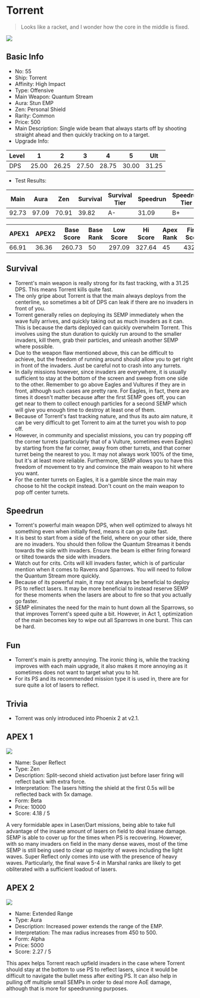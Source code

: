 # Torrent

> Looks like a racket, and I wonder how the core in the middle is fixed.

<img src="/ships/ship_55.png" style={{zoom:1}}/>

## Basic Info

- No: 55
- Ship: Torrent
- Affinity: High Impact
- Type: Offensive
- Main Weapon: Quantum Stream
- Aura: Stun EMP
- Zen: Personal Shield
- Rarity: Common
- Price: 500
- Main Description: Single wide beam that always starts off by shooting straight ahead and then quickly tracking on to a target.
- Upgrade Info: 

| Level | 1 | 2 | 3 | 4 | 5 | Ult |
|--|--|--|--|--|--|--|
| DPS | 25.00 | 26.25 | 27.50 | 28.75 | 30.00 | 31.25 |

- Test Results: 

| Main | Aura | Zen | Survival | Survival Tier | Speedrun | Speedrun Tier | Fun | Fun Tier |
|--|--|--|--|--|--|--|--|--|
| 92.73 | 97.09 | 70.91 | 39.82 | A- | 31.09 | B+ | 33.82 | B |

| APEX1 | APEX2 | Base Score | Base Rank | Low Score | Hi Score | Apex Rank | Final Score | FinalRank |
|--|--|--|--|--|--|--|--|--|
| 66.91 | 36.36 | 260.73 | 50 | 297.09 | 327.64 | 45 | 432.36 | 41 |

## Survival

- Torrent's main weapon is really strong for its fast tracking, with a 31.25 DPS. This means Torrent kills quite fast.
- The only gripe about Torrent is that the main always deploys from the centerline, so sometimes a bit of DPS can leak if there are no invaders in front of you.
- Torrent generally relies on deploying its SEMP immediately when the wave fully arrives, and quickly taking out as much invaders as it can. This is because the darts deployed can quickly overwhelm Torrent. This involves using the stun duration to quickly run around to the smaller invaders, kill them, grab their particles, and unleash another SEMP where possible.
- Due to the weapon flaw mentioned above, this can be difficult to achieve, but the freedom of running around should allow you to get right in front of the invaders. Just be careful not to crash into any turrets.
- In daily missions however, since invaders are everywhere, it is usually sufficient to stay at the bottom of the screen and sweep from one side to the other. Remember to go above Eagles and Vultures if they are in front, although such cases are pretty rare. For Eagles, in fact, there are times it doesn't matter because after the first SEMP goes off, you can get near to them to collect enough particles for a second SEMP which will give you enough time to destroy at least one of them.
- Because of Torrent's fast tracking nature, and thus its auto aim nature, it can be very difficult to get Torrent to aim at the turret you wish to pop off.
- However, in community and specialist missions, you can try popping off the corner turrets (particularly that of a Vulture, sometimes even Eagles) by starting from the far corner, away from other turrets, and that corner turret being the nearest to you. It may not always work 100% of the time, but it's at least more reliable. Furthermore, SEMP allows you to have this freedom of movement to try and convince the main weapon to hit where you want.
- For the center turrets on Eagles, it is a gamble since the main may choose to hit the cockpit instead. Don't count on the main weapon to pop off center turrets.

## Speedrun

- Torrent's powerful main weapon DPS, when well optimized to always hit something even when initially fired, means it can go quite fast.
- It is best to start from a side of the field, where on your other side, there are no invaders. You should then follow the Quantum Streamas it bends towards the side with invaders. Ensure the beam is either firing forward or tilted towards the side with invaders.
- Watch out for crits. Crits will kill invaders faster, which is of particular mention when it comes to Ravens and Sparrows. You will need to follow the Quantum Stream more quickly.
- Because of its powerful main, it may not always be beneficial to deploy PS to reflect lasers. It may be more beneficial to instead reserve SEMP for these moments when the lasers are about to fire so that you actually go faster.
- SEMP eliminates the need for the main to hunt down all the Sparrows, so that improves Torrent's speed quite a bit. However, in Act 1, optimization of the main becomes key to wipe out all Sparrows in one burst. This can be hard.

## Fun

- Torrent's main is pretty annoying. The ironic thing is, while the tracking improves with each main upgrade, it also makes it more annoying as it sometimes does not want to target what you to hit.
- For its PS and its recommended mission type it is used in, there are for sure quite a lot of lasers to reflect.

## Trivia

- Torrent was only introduced into Phoenix 2 at v2.1.

## APEX 1

<img src="/ships/ship_55_apex_1.png" style={{zoom:1}}/>

- Name: Super Reflect
- Type: Zen
- Description: Split-second shield activation just before laser firing will reflect back with extra force.
- Interpretation: The lasers hitting the shield at the first 0.5s will be reflected back with 5x damage.
- Form: Beta
- Price: 10000
- Score: 4.18 / 5

A very formidable apex in Laser/Dart missions, being able to take full advantage of the insane amount of lasers on field to deal insane damage. SEMP is able to cover up for the times when PS is recovering. However, with so many invaders on field in the many dense waves, most of the time SEMP is still being used to clear up majority of waves including the light waves. Super Reflect only comes into use with the presence of heavy waves. Particularly, the final wave 5-4 in Marshal ranks are likely to get obliterated with a sufficient loadout of lasers.

## APEX 2

<img src="/ships/ship_55_apex_2.png" style={{zoom:1}}/>

- Name: Extended Range
- Type: Aura
- Description: Increased power extends the range of the EMP.
- Interpretation: The max radius increases from 450 to 500.
- Form: Alpha
- Price: 5000
- Score: 2.27 / 5

This apex helps Torrent reach upfield invaders in the case where Torrent should stay at the bottom to use PS to reflect lasers, since it would be difficult to navigate the bullet mess after exiting PS. It can also help in pulling off multiple small SEMPs in order to deal more AoE damage, although that is more for speedrunning purposes.
